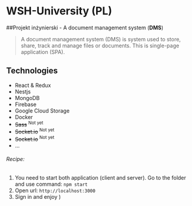 # WSH-University (PL)
##Projekt inżynierski - A document management system (**DMS**)
> A document management system (DMS) is system used to store, share, 
> track and manage files or documents.
> This is single-page application (SPA).

## Technologies
+ React & Redux
+ Nestjs
+ MongoDB 
+ Firebase
+ Google Cloud Storage
+ Docker
+ ~~Sass~~ <sup>Not yet</sup>
+ ~~Socket.io~~ <sup>Not yet</sup>
+ ~~Socket.io~~ <sup>Not yet</sup>
+ ...

###### Recipe:
1. You need to start both application (client and server). 
  Go to the folder and use command: `npm start`
2. Open url: `http://localhost:3000`
3. Sign in and enjoy )

